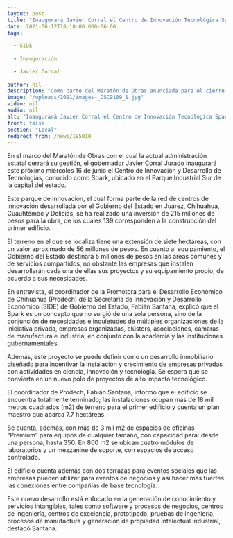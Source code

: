 ```yaml
---
layout: post
title: "Inaugurará Javier Corral el Centro de Innovación Tecnológica Spark este miércoles"
date: 2021-06-12T18:10:00.000-06:00
tags:
  
  - SIDE
  
  - Inauguración
  
  - Javier Corral
  
author: nil
description: "Como parte del Maratón de Obras anunciada para el cierre de la administración por el Gobernador para todo el estado, entregará este parque de innovación que concentra el esfuerzo de industria, clústers, academia e instituciones gubernamentales"
image: "/uploads/2021/images-_DSC9109_1.jpg"
video: nil
audio: nil
alt: "Inaugurará Javier Corral el Centro de Innovación Tecnológica Spark este miércoles"
front: false
section: "Local"
redirect_from: /news/185010
---
```


En el marco del Maratón de Obras con el cual la actual administración estatal cerrará su gestión, el gobernador Javier Corral Jurado inaugurará este próximo miércoles 16 de junio el Centro de Innovación y Desarrollo de Tecnologías, conocido como Spark, ubicado en el Parque Industrial Sur de la capital del estado.

 

Este parque de innovación, el cual forma parte de la red de centros de innovación desarrollada por el Gobierno del Estado en Juárez, Chihuahua, Cuauhtémoc y Delicias, se ha realizado una inversión de 215 millones de pesos para la obra, de los cuales 139 corresponden a la construcción del primer edificio.

 

El terreno en el que se localiza tiene una extensión de siete hectáreas, con un valor aproximado de 56 millones de pesos. En cuanto al equipamiento, el Gobierno del Estado destinará 5 millones de pesos en las áreas comunes y de servicios compartidos, no obstante las empresas que instalen desarrollarán cada una de ellas sus proyectos y su equipamiento propio, de acuerdo a sus necesidades.

 

En entrevista, el coordinador de la Promotora para el Desarrollo Económico de Chihuahua (Prodech) de la Secretaría de Innovación y Desarrollo Económico (SIDE) de Gobierno del Estado, Fabián Santana, explicó que el Spark es un concepto que no surgió de una sola persona, sino de la conjunción de necesidades e inquietudes de múltiples organizaciones de la iniciativa privada, empresas organizadas, clústers, asociaciones, cámaras de manufactura e industria, en conjunto con la academia y las instituciones gubernamentales.

 

Además, este proyecto se puede definir como un desarrollo inmobiliario diseñado para incentivar la instalación y crecimiento de empresas privadas con actividades en ciencia, innovación y tecnología. Se espera que se convierta en un nuevo polo de proyectos de alto impacto tecnológico.

 

El coordinador de Prodech, Fabián Santana, informó que el edificio se encuentra totalmente terminado; las instalaciones ocupan más de 18 mil metros cuadrados (m2) de terreno para el primer edificio y cuenta un plan maestro que abarca 7.7 hectáreas.

 

Se cuenta, además, con más de 3 mil m2 de espacios de oficinas “Premium” para equipos de cualquier tamaño, con capacidad para: desde una persona, hasta 350. En 800 m2 se ubican cuatro módulos de laboratorios y un mezzanine de soporte, con espacios de acceso controlado.

 

El edificio cuenta además con dos terrazas para eventos sociales que las empresas pueden utilizar para eventos de negocios y así hacer más fuertes las conexiones entre compañías de base tecnología.

 

Este nuevo desarrollo está enfocado en la generación de conocimiento y servicios intangibles, tales como software y procesos de negocios, centros de ingeniería, centros de excelencia, prototipado, pruebas de ingeniería, procesos de manufactura y generación de propiedad intelectual industrial, destacó Santana.